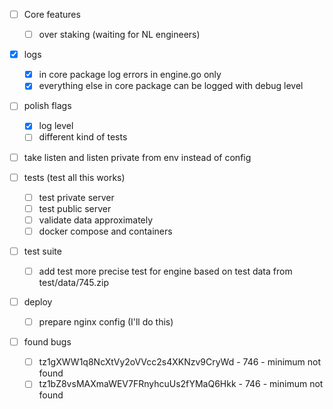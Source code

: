 - [ ] Core features
  - [ ] over staking (waiting for NL engineers)

- [x] logs
  - [x] in core package log errors in engine.go only
  - [x] everything else in core package can be logged with debug level

- [ ] polish flags
  - [x] log level
  - [ ] different kind of tests
- [ ] take listen and listen private from env instead of config

- [ ] tests (test all this works)
  - [ ] test private server
  - [ ] test public server
  - [ ] validate data approximately
  - [ ] docker compose and containers

- [ ] test suite
  - [ ] add test more precise test for engine based on test data from test/data/745.zip
  
- [ ] deploy
  - [ ] prepare nginx config (I'll do this)

- [ ] found bugs
  - [ ] tz1gXWW1q8NcXtVy2oVVcc2s4XKNzv9CryWd - 746 - minimum not found
  - [ ] tz1bZ8vsMAXmaWEV7FRnyhcuUs2fYMaQ6Hkk - 746 - minimum not found